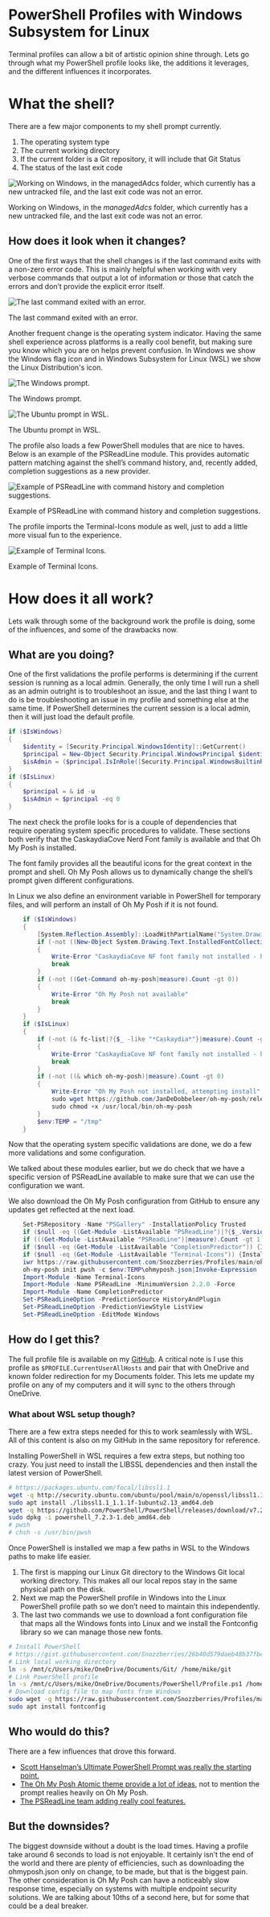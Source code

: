 # PowerShell Profiles with Windows Subsystem for Linux

Terminal profiles can allow a bit of artistic opinion shine through. Lets go through what my PowerShell profile looks like, the additions it leverages, and the different influences it incorporates.

# What the shell?

There are a few major components to my shell prompt currently.

1. The operating system type
2. The current working directory
3. If the current folder is a Git repository, it will include that Git Status
4. The status of the last exit code

![Working on Windows, in the *managedAdcs* folder, which currently has a new untracked file, and the last exit code was not an error.](https://raw.githubusercontent.com/Snozzberries/snozzberries.github.io/main/assets/powershell-profiles-with-wsl/Untitled.png)

Working on Windows, in the *managedAdcs* folder, which currently has a new untracked file, and the last exit code was not an error.

## How does it look when it changes?

One of the first ways that the shell changes is if the last command exits with a non-zero error code. This is mainly helpful when working with very verbose commands that output a lot of information or those that catch the errors and don’t provide the explicit error itself.

![The last command exited with an error.](https://raw.githubusercontent.com/Snozzberries/snozzberries.github.io/main/assets/powershell-profiles-with-wsl/Untitled%201.png)

The last command exited with an error.

Another frequent change is the operating system indicator. Having the same shell experience across platforms is a really cool benefit, but making sure you know which you are on helps prevent confusion. In Windows we show the Windows flag icon and in Windows Subsystem for Linux (WSL) we show the Linux Distribution's icon.

![The Windows prompt.](https://raw.githubusercontent.com/Snozzberries/snozzberries.github.io/main/assets/powershell-profiles-with-wsl/Untitled%202.png)

The Windows prompt.

![The Ubuntu prompt in WSL.](https://raw.githubusercontent.com/Snozzberries/snozzberries.github.io/main/assets/powershell-profiles-with-wsl/Untitled%203.png)

The Ubuntu prompt in WSL.

The profile also loads a few PowerShell modules that are nice to haves. Below is an example of the PSReadLine module. This provides automatic pattern matching against the shell’s command history, and, recently added, completion suggestions as a new provider.

![Example of PSReadLine with command history and completion suggestions.](https://raw.githubusercontent.com/Snozzberries/snozzberries.github.io/main/assets/powershell-profiles-with-wsl/Untitled%204.png)

Example of PSReadLine with command history and completion suggestions.

The profile imports the Terminal-Icons module as well, just to add a little more visual fun to the experience.

![Example of Terminal Icons.](https://raw.githubusercontent.com/Snozzberries/snozzberries.github.io/main/assets/powershell-profiles-with-wsl/Untitled%205.png)

Example of Terminal Icons.

# How does it all work?

Lets walk through some of the background work the profile is doing, some of the influences, and some of the drawbacks now.

## What are you doing?

One of the first validations the profile performs is determining if the current session is running as a local admin. Generally, the only time I will run a shell as an admin outright is to troubleshoot an issue, and the last thing I want to do is be troubleshooting an issue in my profile and something else at the same time. If PowerShell determines the current session is a local admin, then it will just load the default profile.

```powershell
if ($IsWindows)
{
    $identity = [Security.Principal.WindowsIdentity]::GetCurrent()
    $principal = New-Object Security.Principal.WindowsPrincipal $identity
    $isAdmin = ($principal.IsInRole([Security.Principal.WindowsBuiltinRole]::Administrator))
}
if ($IsLinux)
{
    $principal = & id -u
    $isAdmin = $principal -eq 0
}
```

The next check the profile looks for is a couple of dependencies that require operating system specific procedures to validate. These sections both verify that the CaskaydiaCove Nerd Font family is available and that Oh My Posh is installed.

The font family provides all the beautiful icons for the great context in the prompt and shell. Oh My Posh allows us to dynamically change the shell’s prompt given different configurations.

In Linux we also define an environment variable in PowerShell for temporary files, and will perform an install of Oh My Posh if it is not found.

```powershell
    if ($IsWindows)
    {
        [System.Reflection.Assembly]::LoadWithPartialName("System.Drawing")|Out-Null
        if (-not ((New-Object System.Drawing.Text.InstalledFontCollection).Families -contains "CaskaydiaCove NF"))
        {
            Write-Error "CaskaydiaCove NF font family not installed - https://github.com/ryanoasis/nerd-fonts/releases/download/v2.1.0/CascadiaCode.zip"
            break
        }
        if (-not ((Get-Command oh-my-posh|measure).Count -gt 0))
        {
            Write-Error "Oh My Posh not available"
            break
        }
    }
    if ($IsLinux)
    {
        if (-not (& fc-list|?{$_ -like "*Caskaydia*"}|measure).Count -gt 0)
        {
            Write-Error "CaskaydiaCove NF font family not installed - https://github.com/ryanoasis/nerd-fonts/releases/download/v2.1.0/CascadiaCode.zip"
            break
        }
        if (-not ((& which oh-my-posh)|measure).Count -gt 0)
        {
            Write-Error "Oh My Posh not installed, attempting install"
            sudo wget https://github.com/JanDeDobbeleer/oh-my-posh/releases/latest/download/posh-linux-amd64 -O /usr/local/bin/oh-my-posh
            sudo chmod +x /usr/local/bin/oh-my-posh
        }
        $env:TEMP = "/tmp"
    }
```

Now that the operating system specific validations are done, we do a few more validations and some configuration.

We talked about these modules earlier, but we do check that we have a specific version of PSReadLine available to make sure that we can use the configuration we want.

We also download the Oh My Posh configuration from GitHub to ensure any updates get reflected at the next load.

```powershell
    Set-PSRepository -Name "PSGallery" -InstallationPolicy Trusted
    if ($null -eq ((Get-Module -ListAvailable "PSReadLine")|?{$_.Version -eq "2.2.0"})) {Install-Module "PSReadLine" -Scope CurrentUser -AllowPrerelease -Force -MinimumVersion 2.2.0-beta3}
    if (((Get-Module -ListAvailable "PSReadLine")|measure).Count -gt 1) {Write-Error "More than 1 version of PSReadLine module found. Remove-Module for all versions other than 2.2.0 or newer."}
    if ($null -eq (Get-Module -ListAvailable "CompletionPredictor")) {Install-Module -Name CompletionPredictor -Repository PSGallery -Scope CurrentUser}
    if ($null -eq (Get-Module -ListAvailable "Terminal-Icons")) {Install-Module "Terminal-Icons" -Scope CurrentUser}
    iwr https://raw.githubusercontent.com/Snozzberries/Profiles/main/ohmyposh.json -OutFile $env:TEMP\ohmyposh.json
    oh-my-posh init pwsh -c $env:TEMP\ohmyposh.json|Invoke-Expression
    Import-Module -Name Terminal-Icons
    Import-Module -Name PSReadLine -MinimumVersion 2.2.0 -Force
    Import-Module -Name CompletionPredictor
    Set-PSReadLineOption -PredictionSource HistoryAndPlugin
    Set-PSReadLineOption -PredictionViewStyle ListView
    Set-PSReadLineOption -EditMode Windows
```

## How do I get this?

The full profile file is available on my [GitHub](https://github.com/Snozzberries/Profiles/blob/main/profile.ps1). A critical note is I use this profile as `$PROFILE.CurrentUserAllHosts` and pair that with OneDrive and known folder redirection for my Documents folder. This lets me update my profile on any of my computers and it will sync to the others through OneDrive.

### What about WSL setup though?

There are a few extra steps needed for this to work seamlessly with WSL. All of this content is also on my GitHub in the same repository for reference.

Installing PowerShell in WSL requires a few extra steps, but nothing too crazy. You just need to install the LIBSSL dependencies and then install the latest version of PowerShell.

```bash
# https://packages.ubuntu.com/focal/libssl1.1
wget -q http://security.ubuntu.com/ubuntu/pool/main/o/openssl/libssl1.1_1.1.1f-1ubuntu2.13_amd64.deb
sudo apt install ./libssl1.1_1.1.1f-1ubuntu2.13_amd64.deb
wget -q https://github.com/PowerShell/PowerShell/releases/download/v7.2.3/powershell_7.2.3-1.deb_amd64.deb
sudo dpkg -i powershell_7.2.3-1.deb_amd64.deb
# pwsh
# chsh -s /usr/bin/pwsh
```

Once PowerShell is installed we map a few paths in WSL to the Windows paths to make life easier. 

1. The first is mapping our Linux Git directory to the Windows Git local working directory. This makes all our local repos stay in the same physical path on the disk. 
2. Next we map the PowerShell profile in Windows into the Linux PowerShell profile path so we don’t need to maintain this independently.
3. The last two commands we use to download a font configuration file that maps all the Windows fonts into Linux and we install the Fontconfig library so we can manage those new fonts.

```bash
# Install PowerShell
# https://gist.githubusercontent.com/Snozzberries/26b40d579daeb48b37fbef057644a978/raw/03bd775a7b0f7673a83b720ad56669d4198fc3db/Install-PowerShell.sh
# Link local working directory
ln -s /mnt/c/Users/mike/OneDrive/Documents/Git/ /home/mike/git
# Link PowerShell profile
ln -s /mnt/c/Users/mike/OneDrive/Documents/PowerShell/Profile.ps1 /home/mike/.config/powershell/profile.ps1
# Download config file to map fonts from Windows
sudo wget -q https://raw.githubusercontent.com/Snozzberries/Profiles/main/local.conf -P /etc/fonts/
sudo apt install fontconfig
```

## Who would do this?

There are a few influences that drove this forward.

- [Scott Hanselman’s Ultimate PowerShell Prompt was really the starting point.](https://www.hanselman.com/blog/my-ultimate-powershell-prompt-with-oh-my-posh-and-the-windows-terminal)
- [The Oh My Posh Atomic theme provide a lot of ideas](https://ohmyposh.dev/docs/themes#:~:text=amro%23-,atomic%23,-atomicBit%23), not to mention the prompt realies heavily on Oh My Posh.
- [The PSReadLine team adding really cool features.](https://devblogs.microsoft.com/powershell/announcing-psreadline-2-1-with-predictive-intellisense/)

## But the downsides?

The biggest downside without a doubt is the load times. Having a profile take around 6 seconds to load is not enjoyable. It certainly isn’t the end of the world and there are plenty of efficiencies, such as downloading the ohmyposh.json only on change, to be made, but that is the biggest pain. The other consideration is Oh My Posh can have a noticeably slow response time, especially on systems with multiple endpoint security solutions. We are talking about 10ths of a second here, but for some that could be a deal breaker.
